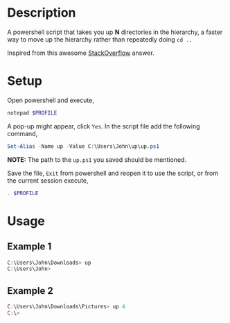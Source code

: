 # Description
A powershell script that takes you up __N__ directories in the hierarchy, a faster way to move up the hierarchy rather than repeatedly doing `cd ..`

Inspired from this awesome [StackOverflow](https://stackoverflow.com/a/245724) answer.

#  Setup
Open powershell and execute,
```powershell
notepad $PROFILE
```
A pop-up might appear, click `Yes`.
In the script file add the following command,

```powershell
Set-Alias -Name up -Value C:\Users\John\up\up.ps1
```
__NOTE:__ The path to the `up.ps1` you saved should be mentioned.

Save the file, `Exit` from powershell and reopen it to use the script, or from the current session execute,
```powershell
. $PROFILE
```
# Usage
## Example 1
```powershell
C:\Users\John\Downloads> up
C:\Users\John>
```
## Example 2
```powershell
C:\Users\John\Downloads\Pictures> up 4
C:\>
```
